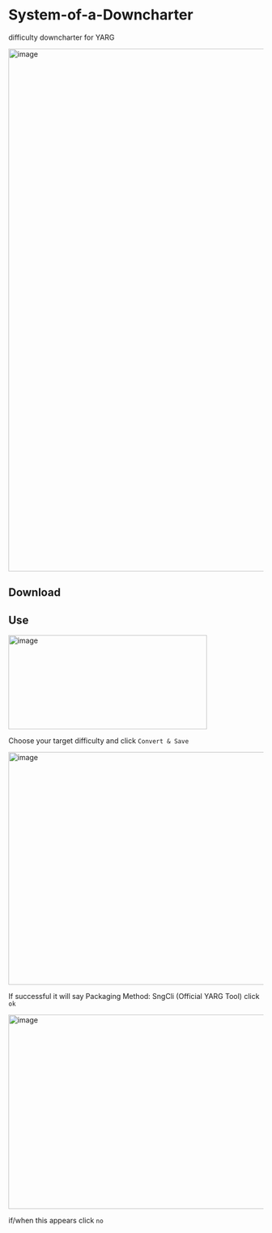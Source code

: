 # System-of-a-Downcharter
difficulty downcharter for YARG

<img width="1530" height="1033" alt="image" src="https://github.com/user-attachments/assets/122dcfdb-6e23-4394-9e44-6575b1cab740" />

## Download


## Use

<img width="392" height="186" alt="image" src="https://github.com/user-attachments/assets/a7fe158b-6af4-416b-929a-50116533083f" />

Choose your target difficulty and click `Convert & Save`

<img width="536" height="460" alt="image" src="https://github.com/user-attachments/assets/91743d4c-7122-47f5-b7ff-b3bbe45f8e18" />

If successful it will say Packaging Method: SngCli (Official YARG Tool)  click `ok`


<img width="567" height="384" alt="image" src="https://github.com/user-attachments/assets/cf6a6f36-53d6-4d7c-87e8-95521fc3abdd" />

if/when this appears click `no`
